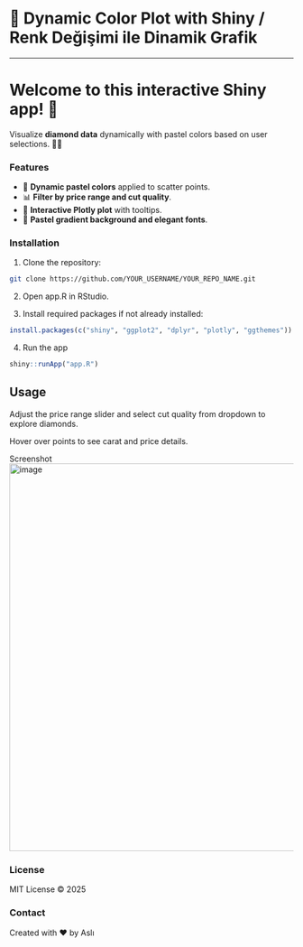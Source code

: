 # 🎨 Dynamic Color Plot with Shiny / Renk Değişimi ile Dinamik Grafik

---

# Welcome to this interactive **Shiny app**! 🌟  

Visualize **diamond data** dynamically with pastel colors based on user selections. 💎🎨  

### **Features**
- 🌈 **Dynamic pastel colors** applied to scatter points.  
- 📊 **Filter by price range and cut quality**.  
- 🔹 **Interactive Plotly plot** with tooltips.  
- 🎨 **Pastel gradient background and elegant fonts**.  


### **Installation**
1. Clone the repository:  
```bash
git clone https://github.com/YOUR_USERNAME/YOUR_REPO_NAME.git
```
2. Open app.R in RStudio.

3. Install required packages if not already installed:
```r
install.packages(c("shiny", "ggplot2", "dplyr", "plotly", "ggthemes"))
 ```
4. Run the app
```r
shiny::runApp("app.R")
```
## **Usage**

Adjust the price range slider and select cut quality from dropdown to explore diamonds.

Hover over points to see carat and price details.

Screenshot
<img width="1090" height="687" alt="image" src="https://github.com/user-attachments/assets/b066a63e-d63a-4dc4-aa0a-a196bfc5af7d" />

### License

MIT License © 2025

### Contact

Created with ❤️ by Aslı











